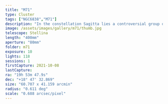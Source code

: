 ```yaml
---
title: "M71"
type: Cluster
tags: ["NGC6838","M71"]
description: "In the constellation Sagitta lies a controversial group of stars that might be a dense open star cluster, or may be an unusually loose globular cluster. Either way it's home to 20,000, many of which shine a distinctive gold color."
image: /assets/images/gallery/m71/thumb.jpg
telescope: Stellina
length: "400mm"
aperture: "80mm"
folder: m71
exposure: 10
lights: 118
sessions: 1
firstCapture: 2021-10-08 
lastCapture:
ra: "19h 53m 47.9s"
dec: "+18° 47' 32.869"
size: "60.707 x 41.159 arcmin"
radius: "0.611 deg"
scale: "0.688 arcsec/pixel"
---
```

